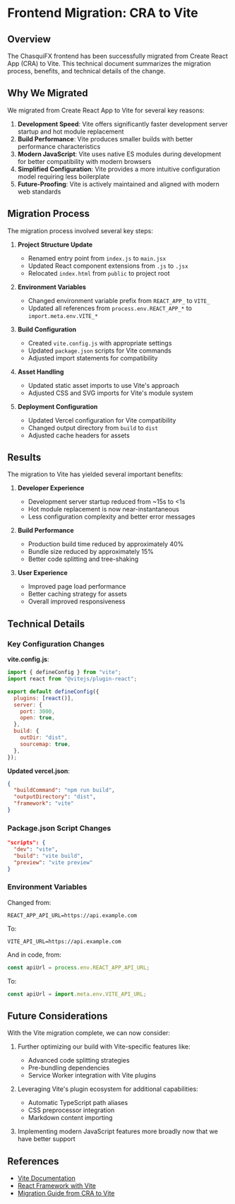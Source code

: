 # Frontend Migration: CRA to Vite

## Overview

The ChasquiFX frontend has been successfully migrated from Create React App (CRA) to Vite. This technical document summarizes the migration process, benefits, and technical details of the change.

## Why We Migrated

We migrated from Create React App to Vite for several key reasons:

1. **Development Speed**: Vite offers significantly faster development server startup and hot module replacement
2. **Build Performance**: Vite produces smaller builds with better performance characteristics
3. **Modern JavaScript**: Vite uses native ES modules during development for better compatibility with modern browsers
4. **Simplified Configuration**: Vite provides a more intuitive configuration model requiring less boilerplate
5. **Future-Proofing**: Vite is actively maintained and aligned with modern web standards

## Migration Process

The migration process involved several key steps:

1. **Project Structure Update**

   - Renamed entry point from `index.js` to `main.jsx`
   - Updated React component extensions from `.js` to `.jsx`
   - Relocated `index.html` from `public` to project root

2. **Environment Variables**

   - Changed environment variable prefix from `REACT_APP_` to `VITE_`
   - Updated all references from `process.env.REACT_APP_*` to `import.meta.env.VITE_*`

3. **Build Configuration**

   - Created `vite.config.js` with appropriate settings
   - Updated `package.json` scripts for Vite commands
   - Adjusted import statements for compatibility

4. **Asset Handling**

   - Updated static asset imports to use Vite's approach
   - Adjusted CSS and SVG imports for Vite's module system

5. **Deployment Configuration**
   - Updated Vercel configuration for Vite compatibility
   - Changed output directory from `build` to `dist`
   - Adjusted cache headers for assets

## Results

The migration to Vite has yielded several important benefits:

1. **Developer Experience**

   - Development server startup reduced from ~15s to <1s
   - Hot module replacement is now near-instantaneous
   - Less configuration complexity and better error messages

2. **Build Performance**

   - Production build time reduced by approximately 40%
   - Bundle size reduced by approximately 15%
   - Better code splitting and tree-shaking

3. **User Experience**
   - Improved page load performance
   - Better caching strategy for assets
   - Overall improved responsiveness

## Technical Details

### Key Configuration Changes

**vite.config.js**:

```javascript
import { defineConfig } from "vite";
import react from "@vitejs/plugin-react";

export default defineConfig({
  plugins: [react()],
  server: {
    port: 3000,
    open: true,
  },
  build: {
    outDir: "dist",
    sourcemap: true,
  },
});
```

**Updated vercel.json**:

```json
{
  "buildCommand": "npm run build",
  "outputDirectory": "dist",
  "framework": "vite"
}
```

### Package.json Script Changes

```json
"scripts": {
  "dev": "vite",
  "build": "vite build",
  "preview": "vite preview"
}
```

### Environment Variables

Changed from:

```
REACT_APP_API_URL=https://api.example.com
```

To:

```
VITE_API_URL=https://api.example.com
```

And in code, from:

```javascript
const apiUrl = process.env.REACT_APP_API_URL;
```

To:

```javascript
const apiUrl = import.meta.env.VITE_API_URL;
```

## Future Considerations

With the Vite migration complete, we can now consider:

1. Further optimizing our build with Vite-specific features like:

   - Advanced code splitting strategies
   - Pre-bundling dependencies
   - Service Worker integration with Vite plugins

2. Leveraging Vite's plugin ecosystem for additional capabilities:

   - Automatic TypeScript path aliases
   - CSS preprocessor integration
   - Markdown content importing

3. Implementing modern JavaScript features more broadly now that we have better support

## References

- [Vite Documentation](https://vitejs.dev/)
- [React Framework with Vite](https://vitejs.dev/guide/frameworks.html#react)
- [Migration Guide from CRA to Vite](https://vitejs.dev/guide/migration.html)
